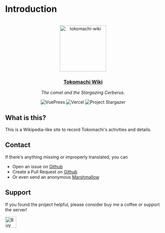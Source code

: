 # Introduction

<div align="center">
  <br>
  <img src="/docs/.vuepress/public/cover.png" alt="tokomachi-wiki" width="150rem" height="150rem" />
  <h3><a href="/">Tokomachi Wiki</a></h3>
  <p><em>The comet and the Stargazing Cerberus.</em></p>

  <img style="display: inline-block;" src="https://img.shields.io/badge/VuePress-%2335495e.svg?style=for-the-badge&logo=vuedotjs&logoColor=%234FC08D" alt="VuePress" />
  <img style="display: inline-block;" src="https://img.shields.io/badge/vercel-%23000000.svg?style=for-the-badge&logo=vercel&logoColor=white" alt="Vercel" />
  <img style="display: inline-block;" src="https://img.suisei.cc/badge/Project_Stargazer.svg" alt="Project Stargazer" />
</div>

## What is this?

This is a Wikipedia-like site to record Tokomachi's activities and details.

## Contact

If there's anything missing or improperly translated, you can

- Open an issue on [Github](https://github.com/aozaki-kuro/suisei-toko-history/issues/new)
- Create a Pull Request on [Github](https://github.com/aozaki-kuro/suisei-toko-history)
- Or even send an anonymous [Marshmallow](https://marshmallow-qa.com/aozaki__)

## Support

If you found the project helpful, please consider buy me a coffee or support the server!

<a href='https://ko-fi.com/F1F46CGFC' target='_blank'><img height='36' style='border:0px;height:36px;' src='https://cdn.ko-fi.com/cdn/kofi2.png?v=3' border='0' alt='Buy Me a Coffee at ko-fi.com' /></a>
